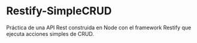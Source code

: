 # Restify-SimpleCRUD
Práctica de una API Rest construida en Node con el framework Restify que ejecuta acciones simples de CRUD.
